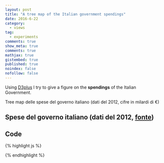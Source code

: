 ```yaml
---
layout: post
title: "A tree map of the Italian government spendings"
date: 2016-6-22
category: 
  - views
tag:
  - experiments
comments: true
show_meta: true
comments: true
mathjax: true
gistembed: true
published: true
noindex: false
nofollow: false
---
```


Using [D3plus](http://d3plus.org/) I try to give a figure on the **spendings** of the Italian Government.

<!--more-->

Tree map delle spese del governo italiano (dati del 2012, cifre in milardi di €)

## Spese del governo italiano (dati del 2012, [fonte](http://www.oggi.it/attualita/notizie/2012/06/11/stato-sprecone-i-ministeri-ci-costano-un-miliardo-di-euro-al-giorno/))

<script src="https://d3js.org/d3.v3.min.js"></script>

<script src="https://damianobacci.github.io/files/d3plus.js"></script>

<div id="viz"></div>

<script>
  var sample_data = [
    {"value": 100, "name": "Lavoro e politiche sociali"},
    {"value": 79, "name": "Economia e finanze"},
    {"value": 44, "name": "Istruzione e università"},
    {"value": 19, "name": "Difesa"},
    {"value": 11, "name": "Interno"},
    {"value": 7.6, "name": "Infrastrutture e trasporti"},
    {"value": 7.2, "name": "Sviluppo economico"},
    {"value": 7.2, "name": "Giustizia"},
    {"value": 1.7, "name": "Affari esteri"},
    {"value": 0.9, "name": "Salute"},
  ]

  var visualization = d3plus.viz()
    .container("#viz")  
    .data(sample_data)  
    .type("tree_map")   
    .id("name")         
    .size("value")      
    .draw()             
</script>

## Code

{% highlight js %}
<!-- load D3js -->
<script src="https://d3js.org/d3.v3.min.js"></script>

<!-- load D3plus after D3js -->
<script src="https://damianobacci.github.io/files/d3plus.js"></script>

<!-- create container element for visualization -->
<div id="viz"></div>

<script>
  // sample data array
  var sample_data = [
  {"value": 100, "name": "Lavoro e politiche sociali"},
    {"value": 79, "name": "Economia e finanze"},
    {"value": 44, "name": "Istruzione e università"},
    {"value": 19, "name": "Difesa"},
    {"value": 11, "name": "Interno"},
    {"value": 7.6, "name": "Infrastrutture e trasporti"},
    {"value": 7.2, "name": "Sviluppo economico"},
    {"value": 7.2, "name": "Giustizia"},
    {"value": 1.7, "name": "Affari esteri"},
    {"value": 0.9, "name": "Salute"},
  ]
  // instantiate d3plus
  var visualization = d3plus.viz()
    .container("#viz")  // container DIV to hold the viz
    .data(sample_data)  // data to use with the viz
    .type("tree_map")   // visualization type
    .id("name")         // key for which our data is unique on
    .size("value")      // sizing of blocks
    .draw()             // draw the viz!
</script>
{% endhighlight %}







